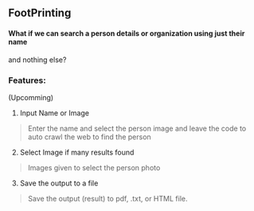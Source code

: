 ## FootPrinting

#### What if we can search a person details or organization using just their name
and nothing else?

### Features: 

(Upcomming)

1. Input Name or Image
> Enter the name and select the person image and leave the code to auto
  crawl the web to find the person

2. Select Image if many results found
> Images given to select the person photo

3. Save the output to a file
> Save the output (result) to pdf, .txt, or HTML file.
